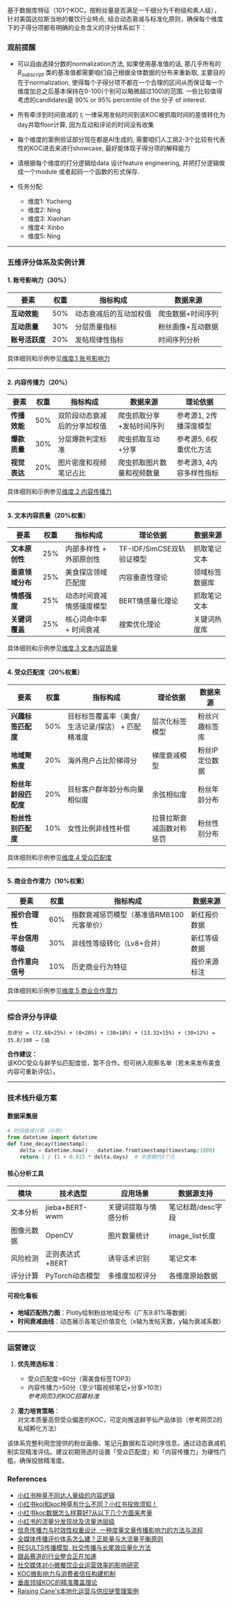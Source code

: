 基于数据库特征（101个KOC，按粉丝量是否满足一千细分为千粉级和素人级），针对美国达拉斯当地的餐饮行业特点, 结合动态衰减与标准化原则，确保每个维度下的子得分项都有明确的业务含义的评分体系如下：

### 观前提醒

- 可以自由选择分数的normalization方法, 如果使用基准值的话, 那几乎所有的 $`B_{subscript}`$ 类的基准值都需要咱们自己根据全体数据的分布来重新取, 主要目的在于normalization, 使得每个子得分项不都在一个合理的区间从而保证每一个维度加总之后基本保持在0-100(个别可以略微超过100)的范围. 一些比较值得考虑的candidates是 90% or 95% percentile of the 分子 of interest. 

- 所有牵涉到时间衰减的 $`t_i`$ 一律采用发帖时间到该KOC被抓取时间的差值转化为day并取floor计算, 因为互动和评论的时间没有收集

- 每个维度的案例验证部分现在都是AI生成的, 需要咱们人工挑2-3个比较有代表性的KOC进去来进行showcase, 最好能体现子得分项的解释能力

- 请根据每个维度的打分逻辑给data 设计feature engineering, 并把打分逻辑做成一个module 或者起码一个函数的形式保存.

- 任务分配: 
  - 维度1: Yucheng
  - 维度2: Ning
  - 维度3: Xiaohan
  - 维度4: Xinbo
  - 维度5: Ning

---

### **五维评分体系及实例计算**

#### **1. 账号影响力（30%）**  
| 要素          | 权重 | 指标构成 | 数据来源 |  
|---------------|------|----------|----------|  
| **互动效能**  | 50%  | 动态衰减后的互动加权值 | 爬虫数据+时间序列 |  
| **互动质量**  | 30%  | 分层质量指标 | 粉丝画像+互动数据 |  
| **账号活跃度**| 20%  | 发帖规律性指标 | 时间序列分析 |  

具体细则和示例参见[维度.1 账号影响力](维度1账号影响力.md)

---

#### **2. 内容传播力（20%）**

| 要素          | 权重 | 指标构成 | 数据来源 | 理论依据 |  
|---------------|------|----------|-----------------------|-----------------|  
| **传播效能**| 50%  | 双阶段动态衰减后的分享加权值 | 爬虫抓取分享+发帖时间序列 | 参考源1, 2传播深度模型 |  
| **爆款质量**| 30% | 分层爆款判定标准 | 爬虫抓取互动+分享 | 参考源5, 6权重优化方法 |  
| **视觉表达**| 20%  | 图片密度和视频笔记占比 | 爬虫抓取图片数量和视频数量| 参考源3, 4内容多样性指标 |  

具体细则和示例参见[维度.2 内容传播力](维度2内容传播力.md)

---

#### **3. 文本内容质量（20%权重）**

| 要素                  | 权重 | 指标构成                     | 理论依据                   | 数据来源          |  
|-----------------------|------|------------------------------|----------------------------|-------------------|  
| **文本原创性**        | 25%  | 内部多样性 + 外部原创性  | TF-IDF/SimCSE双轨验证模型  | 抓取笔记文本      |  
| **垂直领域分布**      | 25%  | 美食探店领域匹配度| 内容垂直性理论    | 领域标签数据库    |  
| **情感强度**          | 25%  | 动态时间衰减情感强度模型             | BERT情感量化理论       | 抓取笔记文本      |  
| **关键词覆盖**        | 25%  | 核心词命中率 + 时间衰减    | 搜索优化理论       | 关键词热度库      |  
具体细则和示例参见[维度.3 文本内容质量](维度3文本内容质量.md)

---

#### **4. 受众匹配度（20%权重）**
| 要素                      | 权重 | 指标构成                                                                 | 理论依据                   | 数据来源          |  
|---------------------------|------|--------------------------------------------------------------------------|----------------------------|-------------------|  
| **兴趣标签匹配度**         | 50%  | 目标标签覆盖率（美食/生活记录/探店） + 匹配精准度                         | 层次化标签模型         | 粉丝兴趣标签库    |  
| **地域聚焦度**            | 20%  | 海外用户占比阶梯得分                   | 梯度衰减模型           | 粉丝IP定位数据    |  
| **粉丝年龄段匹配度**      | 20%  | 目标客户群年龄分布向量相似度                                        | 余弦相似度          | 粉丝年龄分布      |  
| **粉丝性别匹配度**        | 10%  | 女性比例非线性补偿                                          | 拉普拉斯衰减函数对称惩罚      | 粉丝性别分布      |  

具体细则和示例参见[维度.4 受众匹配度](维度4受众匹配度.md)

---

#### **5. 商业合作潜力（10%权重）**

| 要素                  | 权重 | 指标构成 | 数据来源 |  
|-----------------------|------|----------|----------|  
| **报价合理性**        | 60%  | 指数衰减惩罚模型（基准值RMB100元客单价） | 新红报价数据 |  
| **平台信用等级**      | 30%  | 非线性等级转化（Lv8+合并） | 新红等级数据 |  
| **合作意向信号**      | 10%  | 历史商业行为特征 | 报价来源标注 |   

具体细则和示例参见[维度.5 商业合作潜力](维度5商业合作潜力.md)

---

### **综合评分与评级**
```
总评分 = (72.68×25%) + (0×20%) + (30×18%) + (13.32×15%) + (30×12%) = 35.8/100 → C级
```

**合作建议：**  
该KOC受众与鲜芋仙匹配度低，暂不合作。但可纳入观察名单（若未来发布美食内容可重新评估）。

---

### **技术栈升级方案**

#### **数据采集层**
```python
# 时间衰减计算（示例）
from datetime import datetime
def time_decay(timestamp):
    delta = datetime.now() - datetime.fromtimestamp(timestamp/1000)
    return 1 / (1 + 0.015 * delta.days)  # 半衰期约3个月
```

#### **核心分析工具**
| 模块 | 技术选型 | 应用场景 | 数据源支持 |
|------|----------|----------|-----------|
| 文本分析 | jieba+BERT-wwm | 关键词提取与情感分析 | 笔记标题/desc字段 |
| 图像元数据 | OpenCV | 图片数量统计 | image_list长度 |
| 风险检测 | 正则表达式+BERT | 诱导话术识别 | 笔记文本 |
| 评分计算 | PyTorch动态模型 | 多维度加权评分 | 各维度原始数据 |

#### **可视化看板**
- **地域匹配热力图**：Plotly绘制粉丝地域分布（广东9.81%等数据）  
- **时间衰减曲线**：动态展示各笔记价值变化（x轴为发帖天数，y轴为衰减系数）

---

### **运营建议**
1. **优先筛选标准**：  
   - 受众匹配度>60分（需美食标签TOP3）  
   - 内容传播力>50分（至少1篇视频笔记+分享>10次）  
   *参考网页3的KOC招募标准*

2. **潜力培育策略**：  
   对文本质量高但受众偏差的KOC，可定向推送鲜芋仙产品体验（参考网页2的私域孵化方法）

该体系完整利用您提供的粉丝画像、笔记元数据和互动时序信息，通过动态衰减机制实现精准评估。建议初期筛选时设置「受众匹配度」和「内容传播力」为硬性门槛，确保投放精准度。

### **References** 
- [小红书种草不同达人量级的内容逻辑](https://zhuanlan.zhihu.com/p/432697522)
- [小红书kol和koc种草有什么不同？小红书投放须知！](https://blog.csdn.net/laimachuanmei/article/details/135838727)
- [小红书koc数据怎么样算好?从以下几个方面来考量](https://zhuanlan.zhihu.com/p/540576594)
- [小红书的流量分发现状及流量池层级](https://mp.weixin.qq.com/s?__biz=Mzk0MjcwMzQ2MA==&mid=2247483693&idx=1&sn=e5485218de8ca1f8a67d4a0aae0bc5b9&chksm=c2523a3418b81a329f8ea778d5f364e8317a90accbc0acdb0a91a62e144ed8591f127220ffe9#rd)
- [信息传播力与时效性权重设计, 一种度量文章传播影响力的方法与流程](https://www.xjishu.com/zhuanli/55/202110484453.html)
- [全媒体传播评价体系怎么建？正能量与大流量平衡原则](https://mp.weixin.qq.com/s?__biz=MzkyMjE4NjI3Mw==&mid=2247534763&idx=1&sn=1fdda91289bf8e523dcb7a666edad339&chksm=c03542bc2717767a5ab5a7e63ab75401b8effe5d5b7be0013e8d5898ae910a45d4ad5fcb74c9#rd)
- [ RESULTS传播模型, 社交传播与长尾效应量化方法](https://zhuanlan.zhihu.com/p/27799591)
- [甜品赛道的行业整合正在加速](https://mp.weixin.qq.com/s?__biz=MTQzMjE1NjQwMQ==&mid=2656080291&idx=3&sn=393ba6e349464d89bf52a5ba5c89da13&chksm=67d4b17bf3a2de2fb07d4e9defb4bb476e5c79b5accee965934d80a341ab61277d4b30f76acc#rd)
- [社交媒体对小微餐饮企业运营效率的影响研究](https://www.renrendoc.com/paper/384176644.html)
- [KOC微影响力与消费者信任构建机制](https://www.52by.com/article/160795)
- [垂直领域KOC的精准覆盖理论](https://www.163.com/dy/article/J3P9MPSU0552DZD9.html)
- [Raising Cane's本地化运营与供应链管理案例](https://mp.weixin.qq.com/s?__biz=MzkyMDIyMzEwMA==&mid=2247688090&idx=1&sn=422af191af8f5e085660f95134373454&chksm=c19a7389f6edfa9f5973cd7893be7599fa6cabad7c6f39a17d3614bc745f85857cbf7cb806e6#rd)